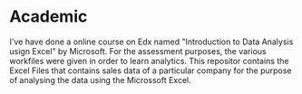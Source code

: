 # Academic
I've have done a online course on Edx named "Introduction to Data Analysis usign Excel" by Microsoft. For the assessment purposes, the various workfiles were given in order to learn analytics.
This repositor contains the Excel Files that contains sales data of a particular company for the purpose of analysing the data using the Microssoft Excel.
